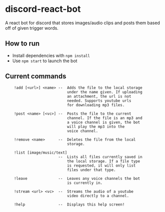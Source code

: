 # discord-react-bot
A react bot for discord that stores images/audio clips and posts them based off of given trigger words.

## How to run
* Install dependencies with `npm install`
* Use `npm start` to launch the bot

## Current commands
```
    !add [<url>] <name> --  Adds the file to the local storage
                            under the name given. If uploading
                            an attachment, the url is not
                            needed. Supports youtube urls
                            for downloading mp3 files.

    !post <name> [<vc>] --  Posts the file to the current
                            channel. If the file is an mp3 and
                            a voice channel is given, the bot
                            will play the mp3 into the
                            voice channel.

    !remove <name>      --  Deletes the file from the local
                            storage.

    !list [image/music/text]
                        --  Lists all files currently saved in
                            the local storage. If a file type
                            is requested, it will only list
                            files under that type.

    !leave              --  Leaves any voice channels the bot
                            is currently in.

    !stream <url> <vc>  --  Streams the audio of a youtube
                            video directly to a channel.

    !help               --  Displays this help screen!
```
